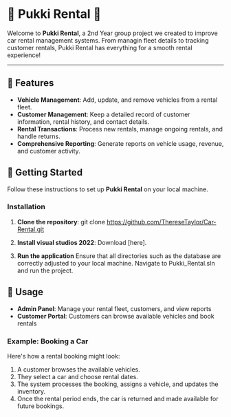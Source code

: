 
# 🚗 Pukki Rental 🚗

Welcome to **Pukki Rental**, a 2nd Year group project we created to improve car rental management systems. From managin fleet details to tracking customer rentals, Pukki Rental has everything for a smooth rental experience!

---

## 🌟 Features

- **Vehicle Management**: Add, update, and remove vehicles from a rental fleet.
- **Customer Management**: Keep a detailed record of customer information, rental history, and contact details.
- **Rental Transactions**: Process new rentals, manage ongoing rentals, and handle returns.
- **Comprehensive Reporting**: Generate reports on vehicle usage, revenue, and customer activity.

## 🚀 Getting Started

Follow these instructions to set up **Pukki Rental** on your local machine.


### Installation

1. **Clone the repository**:
   git clone https://github.com/ThereseTaylor/Car-Rental.git
   
2. **Install visual studios 2022**:
   Download [here].

3. **Run the application**
   Ensure that all directories such as the database are correctly adjusted to your local machine.
   Navigate to Pukki_Rental.sln and run the project.
   

## 🎉 Usage

- **Admin Panel**: Manage your rental fleet, customers, and view reports
- **Customer Portal**: Customers can browse available vehicles and book rentals

### Example: Booking a Car

Here's how a rental booking might look:

1. A customer browses the available vehicles.
2. They select a car and choose rental dates.
3. The system processes the booking, assigns a vehicle, and updates the inventory.
4. Once the rental period ends, the car is returned and made available for future bookings.
